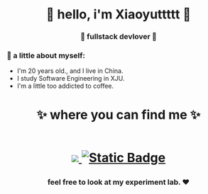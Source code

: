 <h1 align="center"> 🤩 hello, i'm Xiaoyuttttt 🤩 </h1>
<h3 align="center">🚀 fullstack devlover 🚀</h3>


### 👧 a little about myself:
- I'm 20 years old., and I live in China.
- I study Software Engineering in XJU.
- I'm a little too addicted to coffee.

<h1 align="center">
✨ where you can find me ✨
  
  <p align="center"><br/>
   <a href="https://www.linkedin.com/in/erika-lopes/">
    <img src="https://img.shields.io/badge/linkedin-erika--lopes-blue">
    <img alt="Static Badge" src="https://img.shields.io/badge/ins-xiaoyut-%23FF0069?logo=instagram&logoSize=%23FF0069&link=https%3A%2F%2Fwww.instagram.com%2Fxiaoyu.113">
  </a>
</p>
</h1>

<h3 align="center"><strong> feel free to look at my experiment lab. ❤ </strong> </h3>
